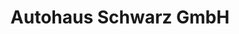 ---
title: "Autohaus Schwarz GmbH"
url: /altenmarkt-an-der-alz/autohaus-schwarz-gmbh/
shop: Autohaus
---